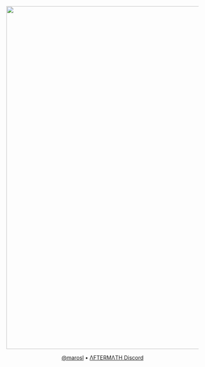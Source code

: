<p align="center">
  <img src="https://raw.githubusercontent.com/mawosl/mawosl/refs/heads/main/uktz1wF.gif" width="900">
</p>

<p align="center">
  <a href="https://discord.com/users/your-user-id">@marosl</a> • <a href="https://discord.gg/scpaftermath">ΛFTERMΛTH Discord</a>
</p>
